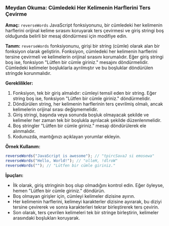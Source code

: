### Meydan Okuma: Cümledeki Her Kelimenin Harflerini Ters Çevirme

**Amaç:** `reverseWords` JavaScript fonksiyonunu, bir cümledeki her kelimenin harflerini orijinal kelime sırasını koruyarak ters çevirmesi ve giriş stringi boş olduğunda belirli bir mesaj döndürmesi için modifiye edin.

**Tanım:**
`reverseWords` fonksiyonunu, girişi bir string (cümle) olarak alan bir fonksiyon olarak geliştirin. Fonksiyon, cümledeki her kelimenin harflerini tersine çevirmeli ve kelimelerin orijinal sırasını korumalıdır. Eğer giriş stringi boş ise, fonksiyon "Lütfen bir cümle giriniz." mesajını döndürmelidir. Cümledeki kelimeler boşluklarla ayrılmıştır ve bu boşluklar döndürülen stringde korunmalıdır.

**Gereklilikler:**

1. Fonksiyon, tek bir giriş almalıdır: cümleyi temsil eden bir string. Eğer string boş ise, fonksiyon "Lütfen bir cümle giriniz." döndürmelidir.
2. Döndürülen string, her kelimenin harflerinin ters çevrilmiş olmalı, ancak kelimelerin orijinal sırası değişmemelidir.
3. Giriş stringi, başında veya sonunda boşluk olmayacak şekilde ve kelimeler her zaman tek bir boşlukla ayrılacak şekilde düzenlenmelidir.
4. Boş stringler "Lütfen bir cümle giriniz." mesajı döndürülerek ele alınmalıdır.
5. Kodunuzda, mantığınızı açıklayan yorumlar ekleyin.

**Örnek Kullanım:**

```javascript
reverseWords("JavaScript is awesome"); // "tpircSavaJ si emosewa"
reverseWords("Hello, World!"); // "olleH, !dlroW"
reverseWords(""); // "Lütfen bir cümle giriniz."
```

**İpuçları:**

- İlk olarak, giriş stringinin boş olup olmadığını kontrol edin. Eğer öyleyse, hemen "Lütfen bir cümle giriniz." döndürün.
- Boş olmayan girişler için, cümleyi kelimeler dizisine ayırın.
- Her kelimenin harflerini, kelimeyi karakterler dizisine ayırarak, bu diziyi tersine çevirerek ve sonra karakterleri tekrar birleştirerek ters çevirin.
- Son olarak, ters çevrilen kelimeleri tek bir stringe birleştirin, kelimeler arasındaki boşlukları koruyarak.
